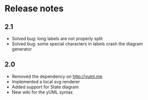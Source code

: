 # Release notes

## 2.1
* Solved bug: long labels are not properly split
* Solved bug: some special characters in labels crash the diagram generator

## 2.0
* Removed the dependency on http://yuml.me
* Implemented a local svg renderer
* Added support for State diagram
* New wiki for the yUML syntax